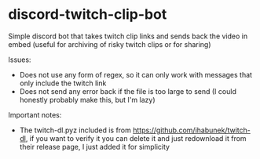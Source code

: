 # discord-twitch-clip-bot
Simple discord bot that takes twitch clip links and sends back the video in embed (useful for archiving of risky twitch clips or for sharing)

Issues:
- Does not use any form of regex, so it can only work with messages that only include the twitch link
- Does not send any error back if the file is too large to send (I could honestly probably make this, but I'm lazy)

Important notes:
- The twitch-dl.pyz included is from https://github.com/ihabunek/twitch-dl, if you want to verify it you can delete it and just redownload it from their release page, I just added it for simplicity

